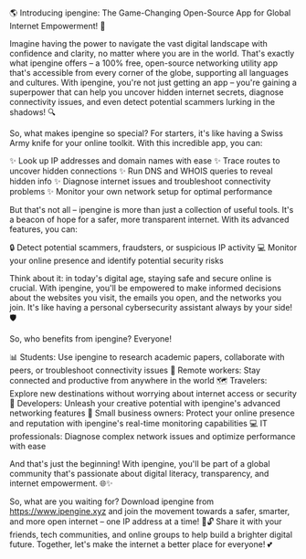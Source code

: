 🌎 Introducing ipengine: The Game-Changing Open-Source App for Global Internet Empowerment! 📡

Imagine having the power to navigate the vast digital landscape with confidence and clarity, no matter where you are in the world. That's exactly what ipengine offers – a 100% free, open-source networking utility app that's accessible from every corner of the globe, supporting all languages and cultures. With ipengine, you're not just getting an app – you're gaining a superpower that can help you uncover hidden internet secrets, diagnose connectivity issues, and even detect potential scammers lurking in the shadows! 🔍

So, what makes ipengine so special? For starters, it's like having a Swiss Army knife for your online toolkit. With this incredible app, you can:

✨ Look up IP addresses and domain names with ease
✨ Trace routes to uncover hidden connections
✨ Run DNS and WHOIS queries to reveal hidden info
✨ Diagnose internet issues and troubleshoot connectivity problems
✨ Monitor your own network setup for optimal performance

But that's not all – ipengine is more than just a collection of useful tools. It's a beacon of hope for a safer, more transparent internet. With its advanced features, you can:

🔒 Detect potential scammers, fraudsters, or suspicious IP activity
💻 Monitor your online presence and identify potential security risks

Think about it: in today's digital age, staying safe and secure online is crucial. With ipengine, you'll be empowered to make informed decisions about the websites you visit, the emails you open, and the networks you join. It's like having a personal cybersecurity assistant always by your side! 🛡️

So, who benefits from ipengine? Everyone!

📊 Students: Use ipengine to research academic papers, collaborate with peers, or troubleshoot connectivity issues
💼 Remote workers: Stay connected and productive from anywhere in the world
🗺️ Travelers: Explore new destinations without worrying about internet access or security
🔧 Developers: Unleash your creative potential with ipengine's advanced networking features
🏢 Small business owners: Protect your online presence and reputation with ipengine's real-time monitoring capabilities
💻 IT professionals: Diagnose complex network issues and optimize performance with ease

And that's just the beginning! With ipengine, you'll be part of a global community that's passionate about digital literacy, transparency, and internet empowerment. 🌐✨

So, what are you waiting for? Download ipengine from https://www.ipengine.xyz and join the movement towards a safer, smarter, and more open internet – one IP address at a time! 🚀🔓 Share it with your friends, tech communities, and online groups to help build a brighter digital future. Together, let's make the internet a better place for everyone! 💕
